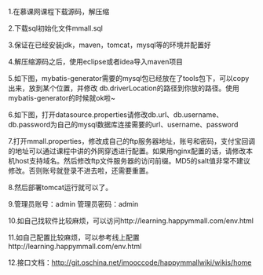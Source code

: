 1.在慕课网课程下载源码，解压缩

2.下载sql初始化文件mmall.sql

3.保证在已经安装jdk，maven，tomcat，mysql等的环境并配置好

4.解压缩源码之后，使用eclipse或者idea导入maven项目

5.如下图，mybatis-generator需要的mysql包已经放在了tools包下，可以copy出来，放到某个位置，并修改 db.driverLocation的路径到你放的路径。使用mybatis-generator的时候就ok啦~

6.如下图，打开datasource.properties请修改db.url、db.username、db.password为自己的mysql数据库连接需要的url、username、password

7.打开mmall.properties，修改成自己的ftp服务器地址，账号和密码，支付宝回调的地址可以通过课程中讲的外网穿透进行配置。如果用nginx配置的话，请修改本机host支持域名。然后修改ftp文件服务器的访问前缀。MD5的salt值非常不建议修改。否则账号就登录不进去啦，还需要重置。

8.然后部署tomcat运行就可以了。

9.管理员账号：admin 管理员密码：admin

10.如自己找软件比较麻烦，可以访问http://learning.happymmall.com/env.html

11.如自己配置比较麻烦，可以参考线上配置http://learning.happymmall.com/env.html

12.接口文档：http://git.oschina.net/imooccode/happymmallwiki/wikis/home